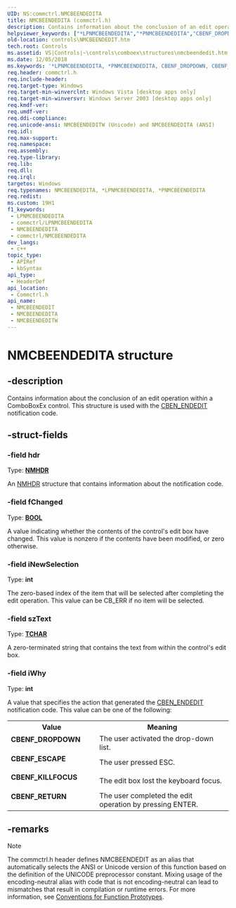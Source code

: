 ```yaml
---
UID: NS:commctrl.NMCBEENDEDITA
title: NMCBEENDEDITA (commctrl.h)
description: Contains information about the conclusion of an edit operation within a ComboBoxEx control. This structure is used with the CBEN_ENDEDIT notification code. (ANSI)
helpviewer_keywords: ["*LPNMCBEENDEDITA","*PNMCBEENDEDITA","CBENF_DROPDOWN","CBENF_ESCAPE","CBENF_KILLFOCUS","CBENF_RETURN","NMCBEENDEDIT","NMCBEENDEDIT structure [Windows Controls]","NMCBEENDEDITA","NMCBEENDEDITW","PNMCBEENDEDIT","PNMCBEENDEDIT structure pointer [Windows Controls]","_win32_NMCBEENDEDIT","_win32_NMCBEENDEDIT_cpp","commctrl/NMCBEENDEDIT","commctrl/NMCBEENDEDITA","commctrl/NMCBEENDEDITW","commctrl/PNMCBEENDEDIT","controls.NMCBEENDEDIT","controls._win32_NMCBEENDEDIT"]
old-location: controls\NMCBEENDEDIT.htm
tech.root: Controls
ms.assetid: VS|Controls|~\controls\comboex\structures\nmcbeendedit.htm
ms.date: 12/05/2018
ms.keywords: '*LPNMCBEENDEDITA, *PNMCBEENDEDITA, CBENF_DROPDOWN, CBENF_ESCAPE, CBENF_KILLFOCUS, CBENF_RETURN, NMCBEENDEDIT, NMCBEENDEDIT structure [Windows Controls], NMCBEENDEDITA, NMCBEENDEDITW, PNMCBEENDEDIT, PNMCBEENDEDIT structure pointer [Windows Controls], _win32_NMCBEENDEDIT, _win32_NMCBEENDEDIT_cpp, commctrl/NMCBEENDEDIT, commctrl/NMCBEENDEDITA, commctrl/NMCBEENDEDITW, commctrl/PNMCBEENDEDIT, controls.NMCBEENDEDIT, controls._win32_NMCBEENDEDIT'
req.header: commctrl.h
req.include-header: 
req.target-type: Windows
req.target-min-winverclnt: Windows Vista [desktop apps only]
req.target-min-winversvr: Windows Server 2003 [desktop apps only]
req.kmdf-ver: 
req.umdf-ver: 
req.ddi-compliance: 
req.unicode-ansi: NMCBEENDEDITW (Unicode) and NMCBEENDEDITA (ANSI)
req.idl: 
req.max-support: 
req.namespace: 
req.assembly: 
req.type-library: 
req.lib: 
req.dll: 
req.irql: 
targetos: Windows
req.typenames: NMCBEENDEDITA, *LPNMCBEENDEDITA, *PNMCBEENDEDITA
req.redist: 
ms.custom: 19H1
f1_keywords:
 - LPNMCBEENDEDITA
 - commctrl/LPNMCBEENDEDITA
 - NMCBEENDEDITA
 - commctrl/NMCBEENDEDITA
dev_langs:
 - c++
topic_type:
 - APIRef
 - kbSyntax
api_type:
 - HeaderDef
api_location:
 - Commctrl.h
api_name:
 - NMCBEENDEDIT
 - NMCBEENDEDITA
 - NMCBEENDEDITW
---
```


# NMCBEENDEDITA structure


## -description

Contains information about the conclusion of an edit operation within a ComboBoxEx control. This structure is used with the <a href="/windows/desktop/Controls/cben-endedit">CBEN_ENDEDIT</a> notification code.

## -struct-fields

### -field hdr

Type: <b><a href="/windows/desktop/api/richedit/ns-richedit-nmhdr">NMHDR</a></b>

An <a href="/windows/desktop/api/richedit/ns-richedit-nmhdr">NMHDR</a> structure that contains information about the notification code.

### -field fChanged

Type: <b><a href="/windows/desktop/WinProg/windows-data-types">BOOL</a></b>

A value indicating whether the contents of the control's edit box have changed. This value is nonzero if the contents have been modified, or zero otherwise.

### -field iNewSelection

Type: <b>int</b>

The zero-based index of the item that will be selected after completing the edit operation. This value can be CB_ERR if no item will be selected.

### -field szText

Type: <b><a href="/windows/desktop/WinProg/windows-data-types">TCHAR</a></b>

A zero-terminated string that contains the text from within the control's edit box.

### -field iWhy

Type: <b>int</b>

A value that specifies the action that generated the <a href="/windows/desktop/Controls/cben-endedit">CBEN_ENDEDIT</a> notification code. This value can be one of the following: 

<table>
<tr>
<th>Value</th>
<th>Meaning</th>
</tr>
<tr>
<td width="40%"><a id="CBENF_DROPDOWN"></a><a id="cbenf_dropdown"></a><dl>
<dt><b>CBENF_DROPDOWN</b></dt>
</dl>
</td>
<td width="60%">
The user activated the drop-down list.

</td>
</tr>
<tr>
<td width="40%"><a id="CBENF_ESCAPE"></a><a id="cbenf_escape"></a><dl>
<dt><b>CBENF_ESCAPE</b></dt>
</dl>
</td>
<td width="60%">
The user pressed ESC.

</td>
</tr>
<tr>
<td width="40%"><a id="CBENF_KILLFOCUS"></a><a id="cbenf_killfocus"></a><dl>
<dt><b>CBENF_KILLFOCUS</b></dt>
</dl>
</td>
<td width="60%">
The edit box lost the keyboard focus.

</td>
</tr>
<tr>
<td width="40%"><a id="CBENF_RETURN"></a><a id="cbenf_return"></a><dl>
<dt><b>CBENF_RETURN</b></dt>
</dl>
</td>
<td width="60%">
The user completed the edit operation by pressing ENTER.

</td>
</tr>
</table>

## -remarks

> [!NOTE]
> The commctrl.h header defines NMCBEENDEDIT as an alias that automatically selects the ANSI or Unicode version of this function based on the definition of the UNICODE preprocessor constant. Mixing usage of the encoding-neutral alias with code that is not encoding-neutral can lead to mismatches that result in compilation or runtime errors. For more information, see [Conventions for Function Prototypes](/windows/win32/intl/conventions-for-function-prototypes).

